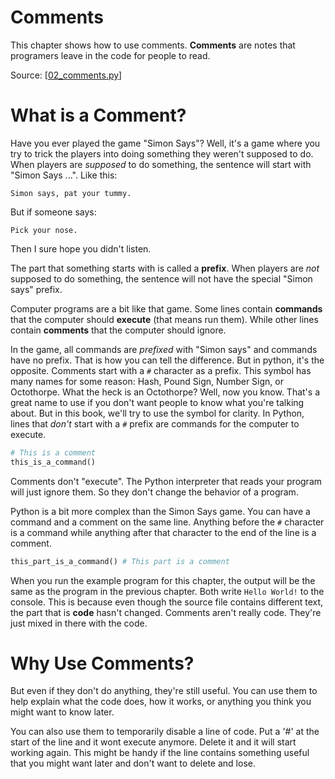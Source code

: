 # Comments

This chapter shows how to use comments.
**Comments** are notes that programers leave in the code for people to read.

Source: [[02_comments.py](../../code/basics/02_comments.py)]

# What is a Comment?

Have you ever played the game "Simon Says"?
Well, it's a game where you try to trick the players into doing something they weren't supposed to do.
When players are _supposed_ to do something, the sentence will start with "Simon Says ...".
Like this:

```
Simon says, pat your tummy.
```

But if someone says:

```
Pick your nose.
```

Then I sure hope you didn't listen.

The part that something starts with is called a **prefix**.
When players are _not_ supposed to do something, the sentence will not have the special "Simon says" prefix.

Computer programs are a bit like that game.
Some lines contain **commands** that the computer should **execute** (that means run them).
While other lines contain **comments** that the computer should ignore.

In the game, all commands are _prefixed_ with "Simon says" and commands have no prefix.
That is how you can tell the difference.
But in python, it's the opposite.
Comments start with a `#` character as a prefix.
This symbol has many names for some reason: Hash, Pound Sign, Number Sign, or Octothorpe.
What the heck is an Octothorpe? Well, now you know.
That's a great name to use if you don't want people to know what you're talking about.
But in this book, we'll try to use the symbol for clarity.
In Python, lines that _don't_ start with a `#` prefix are commands for the computer to execute.

```python
# This is a comment
this_is_a_command()
```

Comments don't "execute".
The Python interpreter that reads your program will just ignore them.
So they don't change the behavior of a program.

Python is a bit more complex than the Simon Says game.
You can have a command and a comment on the same line.
Anything before the `#` character is a command while anything after that character to the end of the line is a comment.

```python
this_part_is_a_command() # This part is a comment
```

When you run the example program for this chapter, the output will be the same as the program in the previous chapter.
Both write `Hello World!` to the console.
This is because even though the source file contains different text, the part that is **code** hasn't changed.
Comments aren't really code.
They're just mixed in there with the code.

# Why Use Comments?

But even if they don't do anything, they're still useful.
You can use them to help explain what the code does, how it works, or anything you think you might want to know later.

You can also use them to temporarily disable a line of code.
Put a '#' at the start of the line and it wont execute anymore.
Delete it and it will start working again.
This might be handy if the line contains something useful that you might want later and don't want to delete and lose.
